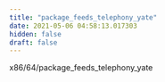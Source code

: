 ```yaml
---
title: "package_feeds_telephony_yate"
date: 2021-05-06 04:58:13.017303
hidden: false
draft: false
---
```


x86/64/package_feeds_telephony_yate

